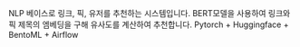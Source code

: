 NLP 베이스로 링크, 픽, 유저를 추천하는 시스템입니다.
BERT모델을 사용하여 링크와 픽 제목의 엠베딩을 구해 유사도를 계산하여 추천합니다.
Pytorch + Huggingface + BentoML + Airflow
